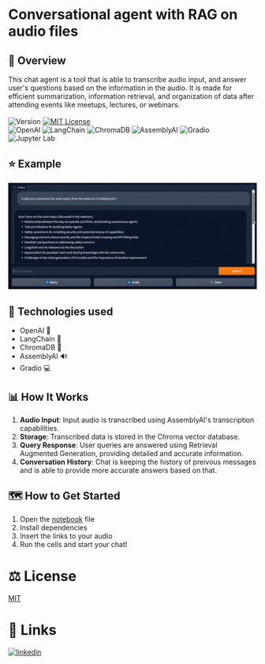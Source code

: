 # Conversational agent with RAG on audio files

## :rocket: Overview
This chat agent is a tool that is able to transcribe audio input, and answer user's questions based on the information in the audio. It is made for efficient summarization, information retrieval, and organization of data after attending events like meetups, lectures, or webinars.\
\
![Version](https://img.shields.io/badge/Version-1.0-blue.svg)
[![MIT License](https://img.shields.io/badge/License-MIT-green.svg)](https://choosealicense.com/licenses/mit/) \
![OpenAI](https://img.shields.io/badge/OpenAI-gpt3.5_turbo-F96854)
![LangChain](https://img.shields.io/badge/LangChain-0.0.316-4BC51D)
![ChromaDB](https://img.shields.io/badge/ChromaDB-0.4.15-7755CC)
![AssemblyAI](https://img.shields.io/badge/AssemblyAI-0.19.0-58A6FF)
![Gradio](https://img.shields.io/badge/Gradio-4.5.0-FF6F61)
![Jupyter Lab](https://img.shields.io/badge/Jupyter%20Lab-IDE-F37626)

## :star: Example
![Demo](https://github.com/Logisx/audio-conversational-agent/blob/main/assets/chat_showcase_cropped.gif?raw=true)

## :toolbox: Technologies used
- OpenAI :robot:
- LangChain :link:
- ChromaDB :floppy_disk:
- AssemblyAI :loud_sound:
- Gradio :computer:
  
## :bar_chart: How It Works
1. **Audio Input**: Input audio is transcribed using AssemblyAI's transcription capabilities.
2. **Storage**: Transcribed data is stored in the Chroma vector database.
3. **Query Response**: User queries are answered using Retrieval Augmented Generation, providing detailed and accurate information.
4. **Conversation History**: Chat is keeping the history of preivous messages and is able to provide more accurate answers based on that.

## :world_map: How to Get Started
1. Open the [notebook](https://github.com/Logisx/audio-conversational-agent/blob/main/audio_conversational_agent.ipynb) file
2. Install dependencies
3. Insert the links to your audio
4. Run the cells and start your chat!

# ⚖️ License

[MIT](https://choosealicense.com/licenses/mit/)


# 🔗 Links
[![linkedin](https://img.shields.io/badge/linkedin-0A66C2?style=for-the-badge&logo=linkedin&logoColor=white)](https://www.linkedin.com/in/aleksandrshishkov)